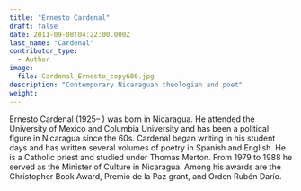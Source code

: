 ```yaml
---
title: "Ernesto Cardenal"
draft: false
date: 2011-09-08T04:22:00.000Z
last_name: "Cardenal"
contributor_type:
  - Author
image:
  file: Cardenal_Ernesto_copy600.jpg
description: "Contemporary Nicaraguan theologian and poet"
weight:
---
```


Ernesto Cardenal (1925– ) was born in Nicaragua. He attended the University of Mexico and Columbia University and has been a political figure in Nicaragua since the 60s. Cardenal began writing in his student days and has written several volumes of poetry in Spanish and English. He is a Catholic priest and studied under Thomas Merton. From 1979 to 1988 he served as the Minister of Culture in Nicaragua. Among his awards are the Christopher Book Award, Premio de la Paz grant, and Orden Rubén Darío.

